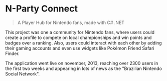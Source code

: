 # N-Party Connect
> A Player Hub for Nintendo fans, made with C# .NET

This project was one a community for Nintendo fans, where users could create a profile to compete on local championships and win points and badges over a ranking. Also, users could interact with each other by adding their gaming accounts and even use widgets like Pokémon Friend Safari Finder.

The application went live on november, 2013, reaching over 2300 users in the first two weeks and appearing in lots of news as the "Brazilian Nintendo Social Network".
